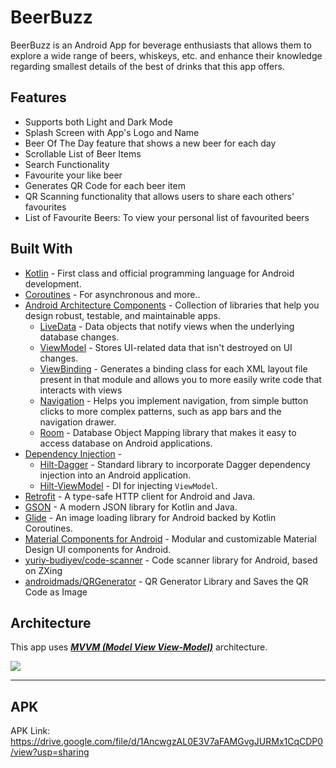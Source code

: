 # BeerBuzz

BeerBuzz is an Android App for beverage enthusiasts that allows them to explore a wide range of beers, whiskeys, etc. and enhance their knowledge regarding smallest details of the best of drinks that this app offers.

## Features

- Supports both Light and Dark Mode
- Splash Screen with App's Logo and Name
- Beer Of The Day feature that shows a new beer for each day
- Scrollable List of Beer Items
- Search Functionality
- Favourite your like beer
- Generates QR Code for each beer item
- QR Scanning functionality that allows users to share each others' favourites
- List of Favourite Beers: To view your personal list of favourited beers

## Built With
  
- [Kotlin](https://kotlinlang.org/) - First class and official programming language for Android development.
- [Coroutines](https://kotlinlang.org/docs/reference/coroutines-overview.html) - For asynchronous and more..
- [Android Architecture Components](https://developer.android.com/topic/libraries/architecture) - Collection of libraries that help you design robust, testable, and maintainable apps.
  - [LiveData](https://developer.android.com/topic/libraries/architecture/livedata) - Data objects that notify views when the underlying database changes.
  - [ViewModel](https://developer.android.com/topic/libraries/architecture/viewmodel) - Stores UI-related data that isn't destroyed on UI changes. 
  - [ViewBinding](https://developer.android.com/topic/libraries/view-binding) - Generates a binding class for each XML layout file present in that module and allows you to more easily write code that interacts with views
  - [Navigation](https://developer.android.com/guide/navigation) - Helps you implement navigation, from simple button clicks to more complex patterns, such as app bars and the navigation drawer.
  - [Room](https://developer.android.com/reference/android/arch/persistence/room/package-summary) - Database Object Mapping library that makes it easy to access database on Android applications.
- [Dependency Injection](https://developer.android.com/training/dependency-injection) - 
  - [Hilt-Dagger](https://dagger.dev/hilt/) - Standard library to incorporate Dagger dependency injection into an Android application.
  - [Hilt-ViewModel](https://developer.android.com/training/dependency-injection/hilt-jetpack) - DI for injecting `ViewModel`.
- [Retrofit](https://square.github.io/retrofit/) - A type-safe HTTP client for Android and Java.
- [GSON](https://github.com/google/gson) - A modern JSON library for Kotlin and Java.
- [Glide](https://github.com/bumptech/glide) - An image loading library for Android backed by Kotlin Coroutines.
- [Material Components for Android](https://github.com/material-components/material-components-android) - Modular and customizable Material Design UI components for Android.
- [yuriy-budiyev/code-scanner](https://github.com/yuriy-budiyev/code-scanner) - Code scanner library for Android, based on ZXing
- [androidmads/QRGenerator](https://github.com/androidmads/QRGenerator) - QR Generator Library and Saves the QR Code as Image

## Architecture
This app uses [***MVVM (Model View View-Model)***](https://developer.android.com/jetpack/docs/guide#recommended-app-arch) architecture.

![](https://developer.android.com/topic/libraries/architecture/images/final-architecture.png)

---
## APK
APK Link: https://drive.google.com/file/d/1AncwgzAL0E3V7aFAMGvgJURMx1CqCDP0/view?usp=sharing
